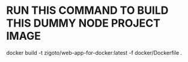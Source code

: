 # RUN THIS COMMAND TO BUILD THIS DUMMY NODE PROJECT IMAGE
docker build -t zigoto/web-app-for-docker:latest -f docker/Dockerfile .